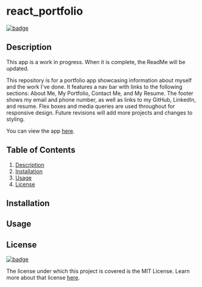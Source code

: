 # react_portfolio

[![badge](https://img.shields.io/badge/license-MIT-brightgreen)](https://choosealicense.com/licenses/mit/)

## Description

This app is a work in progress. When it is complete, the ReadMe will be updated.

This repository is for a portfolio app showcasing information about myself and the work I've done. It features a nav bar with links to the following sections: About Me, My Portfolio, Contact Me, and My Resume. The footer shows my email and phone number, as well as links to my GitHub, LinkedIn, and resume. Flex boxes and media queries are used throughout for responsive design. Future revisions will add more projects and changes to styling.

You can view the app [here](https://xanschwarz.github.io/react_portfolio/).

## Table of Contents

1. [Description](#description)
2. [Installation](#installation)
3. [Usage](#usage)
4. [License](#license)

## Installation

## Usage

## License

[![badge](https://img.shields.io/badge/license-MIT-brightgreen)](https://choosealicense.com/licenses/mit/)

The license under which this project is covered is the MIT License. Learn more about that license [here](https://choosealicense.com/licenses/mit/).
